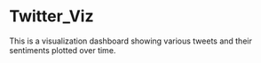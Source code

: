 # Twitter_Viz

This is a visualization dashboard showing various tweets and their sentiments plotted over time.
